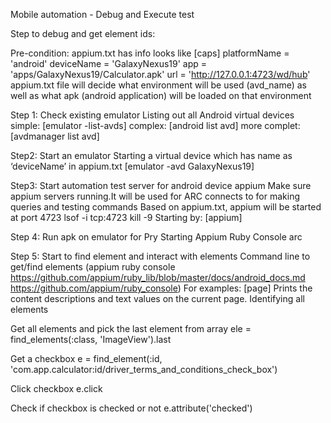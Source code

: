 Mobile automation - Debug and Execute test

Step to debug and get element ids:

Pre-condition:
appium.txt has info looks like
[caps]
platformName = 'android'
deviceName = 'GalaxyNexus19'
app = 'apps/GalaxyNexus19/Calculator.apk'
url = 'http://127.0.0.1:4723/wd/hub'
appium.txt file will decide what environment will be used (avd_name) as well as what apk (android application) will be loaded on that environment

Step 1: Check existing emulator
Listing out all Android virtual devices
simple: [emulator -list-avds]
complex: [android list avd]
more complet: [avdmanager list avd]

Step2: Start an emulator
Starting a virtual device which has name as ‘deviceName’ in appium.txt
[emulator -avd GalaxyNexus19]

Step3: Start automation test server for android device appium
Make sure appium servers running.It will be used for ARC connects to for making queries and testing commands
Based on appium.txt, appium will be started at port 4723
lsof -i tcp:4723
kill -9 <id>
Starting by: [appium]

Step 4: Run apk on emulator for Pry
Starting Appium Ruby Console
arc

Step 5: Start to find element and interact with elements
Command line to get/find elements
(appium ruby console
https://github.com/appium/ruby_lib/blob/master/docs/android_docs.md
https://github.com/appium/ruby_console)
For examples:
[page] Prints the content descriptions and text values on the current page. Identifying all elements

Get all elements and pick the last element from array
ele = find_elements(:class, 'ImageView').last

Get a checkbox
e = find_element(:id, 'com.app.calculator:id/driver_terms_and_conditions_check_box')

Click checkbox
e.click

Check if checkbox is checked or not
e.attribute('checked')
